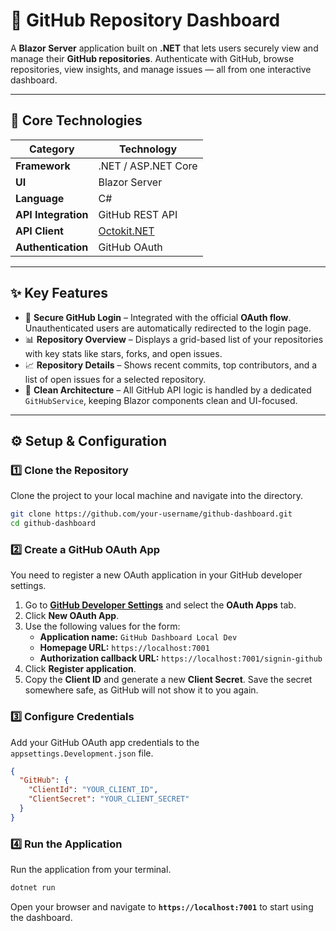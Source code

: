 # 🚀 GitHub Repository Dashboard

A **Blazor Server** application built on **.NET** that lets users securely view and manage their **GitHub repositories**. Authenticate with GitHub, browse repositories, view insights, and manage issues — all from one interactive dashboard.

-----

## 🧩 Core Technologies

| Category          | Technology                                                 |
| ----------------- | ---------------------------------------------------------- |
| **Framework** | .NET / ASP.NET Core                                        |
| **UI** | Blazor Server                                              |
| **Language** | C\#                                                         |
| **API Integration** | GitHub REST API                                            |
| **API Client** | [Octokit.NET](https://github.com/octokit/octokit.net)      |
| **Authentication**| GitHub OAuth                                               |

-----

## ✨ Key Features

  - 🔐 **Secure GitHub Login** – Integrated with the official **OAuth flow**. Unauthenticated users are automatically redirected to the login page.
  - 📊 **Repository Overview** – Displays a grid-based list of your repositories with key stats like stars, forks, and open issues.
  - 📈 **Repository Details** – Shows recent commits, top contributors, and a list of open issues for a selected repository.
  - 🧱 **Clean Architecture** – All GitHub API logic is handled by a dedicated `GitHubService`, keeping Blazor components clean and UI-focused.

-----

## ⚙️ Setup & Configuration

### 1️⃣ Clone the Repository

Clone the project to your local machine and navigate into the directory.

```bash
git clone https://github.com/your-username/github-dashboard.git
cd github-dashboard
```

### 2️⃣ Create a GitHub OAuth App

You need to register a new OAuth application in your GitHub developer settings.

1.  Go to **[GitHub Developer Settings](https://github.com/settings/developers)** and select the **OAuth Apps** tab.
2.  Click **New OAuth App**.
3.  Use the following values for the form:
      * **Application name:** `GitHub Dashboard Local Dev`
      * **Homepage URL:** `https://localhost:7001`
      * **Authorization callback URL:** `https://localhost:7001/signin-github`
4.  Click **Register application**.
5.  Copy the **Client ID** and generate a new **Client Secret**. Save the secret somewhere safe, as GitHub will not show it to you again.

### 3️⃣ Configure Credentials

Add your GitHub OAuth app credentials to the `appsettings.Development.json` file.

```json
{
  "GitHub": {
    "ClientId": "YOUR_CLIENT_ID",
    "ClientSecret": "YOUR_CLIENT_SECRET"
  }
}
```

### 4️⃣ Run the Application

Run the application from your terminal.

```bash
dotnet run
```

Open your browser and navigate to **`https://localhost:7001`** to start using the dashboard.
